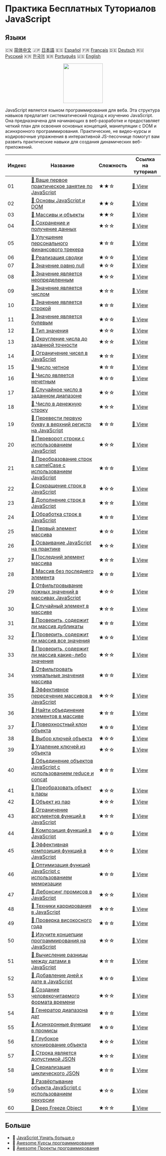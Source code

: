 # Практика Бесплатных Туториалов JavaScript

## Языки

🇨🇳 [简体中文](README_zh.md) 🇯🇵 [日本語](README_ja.md) 🇪🇸 [Español](README_es.md) 🇫🇷 [Français](README_fr.md) 🇩🇪 [Deutsch](README_de.md) 🇷🇺 [Русский](README_ru.md) 🇰🇷 [한국어](README_ko.md) 🇧🇷 [Português](README_pt.md) 🇺🇸 [English](README.md) 

<div align="center">
<img width="128px" src="https://file.labex.io/path/ztG7iIXOkx2u.png">
</div>

JavaScript является языком программирования для веба. Эта структура навыков предлагает систематический подход к изучению JavaScript. Она предназначена для начинающих в веб-разработке и предоставляет четкий план для освоения основных концепций, манипуляции с DOM и асинхронного программирования. Практические, не видео-курсы и кодировочные упражнения в интерактивной JS-песочнице помогут вам развить практические навыки для создания динамических веб-приложений.

|   Индекс | Название                                                                                                                                                                | Сложность   | Ссылка на туториал                                                                                          |
|----------|-------------------------------------------------------------------------------------------------------------------------------------------------------------------------|-------------|-------------------------------------------------------------------------------------------------------------|
|       01 | [📖 Ваше первое практическое занятие по JavaScript](https://labex.io/ru/tutorials/your-first-javascript-lab-92948)                                                      | ★★☆         | [🔗 View](https://labex.io/ru/tutorials/your-first-javascript-lab-92948)                                    |
|       02 | [📖 Основы JavaScript и DOM](https://labex.io/ru/tutorials/javascript-basic-javascript-and-dom-290729)                                                                  | ★★☆         | [🔗 View](https://labex.io/ru/tutorials/javascript-basic-javascript-and-dom-290729)                         |
|       03 | [📖 Массивы и объекты](https://labex.io/ru/tutorials/javascript-arrays-and-objects-290728)                                                                              | ★★☆         | [🔗 View](https://labex.io/ru/tutorials/javascript-arrays-and-objects-290728)                               |
|       04 | [📖 Сохранение и получение данных](https://labex.io/ru/tutorials/javascript-data-storage-and-retrieval-290730)                                                          | ★☆☆         | [🔗 View](https://labex.io/ru/tutorials/javascript-data-storage-and-retrieval-290730)                       |
|       05 | [📖 Улучшение персонального финансового трекера](https://labex.io/ru/tutorials/javascript-enhancing-personal-finance-tracker-290731)                                    | ★☆☆         | [🔗 View](https://labex.io/ru/tutorials/javascript-enhancing-personal-finance-tracker-290731)               |
|       06 | [📖 Реализация сводки](https://labex.io/ru/tutorials/javascript-implementing-the-summary-290732)                                                                        | ★☆☆         | [🔗 View](https://labex.io/ru/tutorials/javascript-implementing-the-summary-290732)                         |
|       07 | [📖 Значение равно null](https://labex.io/ru/tutorials/javascript-value-is-null-28429)                                                                                  | ★☆☆         | [🔗 View](https://labex.io/ru/tutorials/javascript-value-is-null-28429)                                     |
|       08 | [📖 Значение является неопределенным](https://labex.io/ru/tutorials/javascript-value-is-undefined-28447)                                                                | ★☆☆         | [🔗 View](https://labex.io/ru/tutorials/javascript-value-is-undefined-28447)                                |
|       09 | [📖 Значение является числом](https://labex.io/ru/tutorials/javascript-value-is-number-28430)                                                                           | ★☆☆         | [🔗 View](https://labex.io/ru/tutorials/javascript-value-is-number-28430)                                   |
|       10 | [📖 Значение является строкой](https://labex.io/ru/tutorials/javascript-value-is-string-28444)                                                                          | ★☆☆         | [🔗 View](https://labex.io/ru/tutorials/javascript-value-is-string-28444)                                   |
|       11 | [📖 Значение является булевым](https://labex.io/ru/tutorials/javascript-value-is-boolean-28412)                                                                         | ★☆☆         | [🔗 View](https://labex.io/ru/tutorials/javascript-value-is-boolean-28412)                                  |
|       12 | [📖 Тип значения](https://labex.io/ru/tutorials/javascript-type-of-value-28673)                                                                                         | ★☆☆         | [🔗 View](https://labex.io/ru/tutorials/javascript-type-of-value-28673)                                     |
|       13 | [📖 Округление числа до заданной точности](https://labex.io/ru/tutorials/round-number-to-given-precision-28605)                                                         | ★☆☆         | [🔗 View](https://labex.io/ru/tutorials/round-number-to-given-precision-28605)                              |
|       14 | [📖 Ограничение чисел в JavaScript](https://labex.io/ru/tutorials/javascript-clamping-numbers-in-javascript-28196)                                                      | ★☆☆         | [🔗 View](https://labex.io/ru/tutorials/javascript-clamping-numbers-in-javascript-28196)                    |
|       15 | [📖 Число четное](https://labex.io/ru/tutorials/javascript-number-is-even-28419)                                                                                        | ★☆☆         | [🔗 View](https://labex.io/ru/tutorials/javascript-number-is-even-28419)                                    |
|       16 | [📖 Число является нечетным](https://labex.io/ru/tutorials/javascript-number-is-odd-28433)                                                                              | ★☆☆         | [🔗 View](https://labex.io/ru/tutorials/javascript-number-is-odd-28433)                                     |
|       17 | [📖 Случайное число в заданном диапазоне](https://labex.io/ru/tutorials/javascript-random-number-in-range-28574)                                                        | ★☆☆         | [🔗 View](https://labex.io/ru/tutorials/javascript-random-number-in-range-28574)                            |
|       18 | [📖 Число в денежную строку](https://labex.io/ru/tutorials/javascript-number-to-currency-string-28516)                                                                  | ★☆☆         | [🔗 View](https://labex.io/ru/tutorials/javascript-number-to-currency-string-28516)                         |
|       19 | [📖 Перевести первую букву в верхний регистр на JavaScript](https://labex.io/ru/tutorials/javascript-capitalize-first-letter-in-javascript-28188)                       | ★☆☆         | [🔗 View](https://labex.io/ru/tutorials/javascript-capitalize-first-letter-in-javascript-28188)             |
|       20 | [📖 Переворот строки с использованием JavaScript](https://labex.io/ru/tutorials/javascript-reverse-string-with-javascript-28600)                                        | ★☆☆         | [🔗 View](https://labex.io/ru/tutorials/javascript-reverse-string-with-javascript-28600)                    |
|       21 | [📖 Преобразование строк в camelCase с использованием JavaScript](https://labex.io/ru/tutorials/javascript-convert-strings-to-camelcase-with-javascript-28648)          | ★☆☆         | [🔗 View](https://labex.io/ru/tutorials/javascript-convert-strings-to-camelcase-with-javascript-28648)      |
|       22 | [📖 Сокращение строк в JavaScript](https://labex.io/ru/tutorials/javascript-truncating-strings-in-javascript-28671)                                                     | ★☆☆         | [🔗 View](https://labex.io/ru/tutorials/javascript-truncating-strings-in-javascript-28671)                  |
|       23 | [📖 Дополнение строк в JavaScript](https://labex.io/ru/tutorials/javascript-padding-strings-in-javascript-28537)                                                        | ★☆☆         | [🔗 View](https://labex.io/ru/tutorials/javascript-padding-strings-in-javascript-28537)                     |
|       24 | [📖 Обработка строк в JavaScript](https://labex.io/ru/tutorials/javascript-string-manipulation-with-javascript-28590)                                                   | ★☆☆         | [🔗 View](https://labex.io/ru/tutorials/javascript-string-manipulation-with-javascript-28590)               |
|       25 | [📖 Первый элемент массива](https://labex.io/ru/tutorials/javascript-head-of-array-28145)                                                                               | ★☆☆         | [🔗 View](https://labex.io/ru/tutorials/javascript-head-of-array-28145)                                     |
|       26 | [📖 Осваивание JavaScript на практике](https://labex.io/ru/tutorials/javascript-javascript-fundamentals-through-coding-28156)                                           | ★☆☆         | [🔗 View](https://labex.io/ru/tutorials/javascript-javascript-fundamentals-through-coding-28156)            |
|       27 | [📖 Последний элемент массива](https://labex.io/ru/tutorials/javascript-last-array-element-28463)                                                                       | ★☆☆         | [🔗 View](https://labex.io/ru/tutorials/javascript-last-array-element-28463)                                |
|       28 | [📖 Массив без последнего элемента](https://labex.io/ru/tutorials/javascript-array-without-last-element-28163)                                                          | ★☆☆         | [🔗 View](https://labex.io/ru/tutorials/javascript-array-without-last-element-28163)                        |
|       29 | [📖 Отфильтровывание ложных значений в массивах JavaScript](https://labex.io/ru/tutorials/javascript-filtering-falsy-values-in-javascript-arrays-28204)                 | ★☆☆         | [🔗 View](https://labex.io/ru/tutorials/javascript-filtering-falsy-values-in-javascript-arrays-28204)       |
|       30 | [📖 Случайный элемент в массиве](https://labex.io/ru/tutorials/javascript-random-element-in-array-28153)                                                                | ★☆☆         | [🔗 View](https://labex.io/ru/tutorials/javascript-random-element-in-array-28153)                           |
|       31 | [📖 Проверить, содержит ли массив дубликаты](https://labex.io/ru/tutorials/javascript-check-if-array-has-duplicates-28142)                                              | ★☆☆         | [🔗 View](https://labex.io/ru/tutorials/javascript-check-if-array-has-duplicates-28142)                     |
|       32 | [📖 Проверить, содержит ли массив все значения](https://labex.io/ru/tutorials/javascript-check-if-array-includes-all-values-28146)                                      | ★☆☆         | [🔗 View](https://labex.io/ru/tutorials/javascript-check-if-array-includes-all-values-28146)                |
|       33 | [📖 Проверить, содержит ли массив какие-либо значения](https://labex.io/ru/tutorials/javascript-check-if-array-includes-any-values-28147)                               | ★☆☆         | [🔗 View](https://labex.io/ru/tutorials/javascript-check-if-array-includes-any-values-28147)                |
|       34 | [📖 Отфильтровать уникальные значения массива](https://labex.io/ru/tutorials/javascript-filter-unique-array-values-28299)                                               | ★☆☆         | [🔗 View](https://labex.io/ru/tutorials/javascript-filter-unique-array-values-28299)                        |
|       35 | [📖 Эффективное пересечение массивов в JavaScript](https://labex.io/ru/tutorials/javascript-efficient-array-intersection-in-javascript-28148)                           | ★☆☆         | [🔗 View](https://labex.io/ru/tutorials/javascript-efficient-array-intersection-in-javascript-28148)        |
|       36 | [📖 Найти объединение элементов в массиве](https://labex.io/ru/tutorials/javascript-find-union-of-elements-on-an-array-28161)                                           | ★☆☆         | [🔗 View](https://labex.io/ru/tutorials/javascript-find-union-of-elements-on-an-array-28161)                |
|       37 | [📖 Поверхностный клон объекта](https://labex.io/ru/tutorials/javascript-shallow-clone-object-28613)                                                                    | ★☆☆         | [🔗 View](https://labex.io/ru/tutorials/javascript-shallow-clone-object-28613)                              |
|       38 | [📖 Выбор ключей объекта](https://labex.io/ru/tutorials/javascript-pick-object-keys-28544)                                                                              | ★☆☆         | [🔗 View](https://labex.io/ru/tutorials/javascript-pick-object-keys-28544)                                  |
|       39 | [📖 Удаление ключей из объекта](https://labex.io/ru/tutorials/javascript-omit-object-keys-28529)                                                                        | ★☆☆         | [🔗 View](https://labex.io/ru/tutorials/javascript-omit-object-keys-28529)                                  |
|       40 | [📖 Объединение объектов JavaScript с использованием reduce и concat](https://labex.io/ru/tutorials/javascript-merging-javascript-objects-with-reduce-and-concat-28495) | ★☆☆         | [🔗 View](https://labex.io/ru/tutorials/javascript-merging-javascript-objects-with-reduce-and-concat-28495) |
|       41 | [📖 Преобразовать объект в пары](https://labex.io/ru/tutorials/javascript-convert-object-to-pairs-28523)                                                                | ★☆☆         | [🔗 View](https://labex.io/ru/tutorials/javascript-convert-object-to-pairs-28523)                           |
|       42 | [📖 Объект из пар](https://labex.io/ru/tutorials/javascript-object-from-pairs-28519)                                                                                    | ★☆☆         | [🔗 View](https://labex.io/ru/tutorials/javascript-object-from-pairs-28519)                                 |
|       43 | [📖 Ограничение аргументов функций в JavaScript](https://labex.io/ru/tutorials/javascript-limiting-function-arguments-in-javascript-28322)                              | ★☆☆         | [🔗 View](https://labex.io/ru/tutorials/javascript-limiting-function-arguments-in-javascript-28322)         |
|       44 | [📖 Композиция функций в JavaScript](https://labex.io/ru/tutorials/javascript-function-composition-in-javascript-28208)                                                 | ★☆☆         | [🔗 View](https://labex.io/ru/tutorials/javascript-function-composition-in-javascript-28208)                |
|       45 | [📖 Эффективная композиция функций в JavaScript](https://labex.io/ru/tutorials/javascript-composing-functions-efficiently-in-javascript-28546)                          | ★☆☆         | [🔗 View](https://labex.io/ru/tutorials/javascript-composing-functions-efficiently-in-javascript-28546)     |
|       46 | [📖 Оптимизация функций JavaScript с использованием мемоизации](https://labex.io/ru/tutorials/javascript-optimizing-javascript-functions-with-memoization-28494)        | ★☆☆         | [🔗 View](https://labex.io/ru/tutorials/javascript-optimizing-javascript-functions-with-memoization-28494)  |
|       47 | [📖 Дебонсинг промисов в JavaScript](https://labex.io/ru/tutorials/javascript-debouncing-promises-in-javascript-28257)                                                  | ★☆☆         | [🔗 View](https://labex.io/ru/tutorials/javascript-debouncing-promises-in-javascript-28257)                 |
|       48 | [📖 Техники каррирования в JavaScript](https://labex.io/ru/tutorials/javascript-javascript-currying-techniques-28233)                                                   | ★☆☆         | [🔗 View](https://labex.io/ru/tutorials/javascript-javascript-currying-techniques-28233)                    |
|       49 | [📖 Проверка високосного года](https://labex.io/ru/tutorials/javascript-check-for-leap-year-28423)                                                                      | ★☆☆         | [🔗 View](https://labex.io/ru/tutorials/javascript-check-for-leap-year-28423)                               |
|       50 | [📖 Изучите концепции программирования на JavaScript](https://labex.io/ru/tutorials/javascript-explore-javascript-programming-concepts-28247)                           | ★☆☆         | [🔗 View](https://labex.io/ru/tutorials/javascript-explore-javascript-programming-concepts-28247)           |
|       51 | [📖 Вычисление разницы между датами в JavaScript](https://labex.io/ru/tutorials/javascript-calculate-date-difference-in-javascript-28235)                               | ★☆☆         | [🔗 View](https://labex.io/ru/tutorials/javascript-calculate-date-difference-in-javascript-28235)           |
|       52 | [📖 Добавление дней к дате в JavaScript](https://labex.io/ru/tutorials/javascript-add-date-by-days-in-javascript-28123)                                                 | ★☆☆         | [🔗 View](https://labex.io/ru/tutorials/javascript-add-date-by-days-in-javascript-28123)                    |
|       53 | [📖 Создание человекочитаемого формата времени](https://labex.io/ru/tutorials/javascript-create-human-readable-time-formatting-28316)                                   | ★☆☆         | [🔗 View](https://labex.io/ru/tutorials/javascript-create-human-readable-time-formatting-28316)             |
|       54 | [📖 Генератор диапазона дат](https://labex.io/ru/tutorials/javascript-date-range-generator-28248)                                                                       | ★☆☆         | [🔗 View](https://labex.io/ru/tutorials/javascript-date-range-generator-28248)                              |
|       55 | [📖 Асинхронные функции в промисы](https://labex.io/ru/tutorials/javascript-asynchronous-functions-to-promises-28559)                                                   | ★☆☆         | [🔗 View](https://labex.io/ru/tutorials/javascript-asynchronous-functions-to-promises-28559)                |
|       56 | [📖 Глубокое клонирование объекта](https://labex.io/ru/tutorials/javascript-deep-clone-object-28260)                                                                    | ★☆☆         | [🔗 View](https://labex.io/ru/tutorials/javascript-deep-clone-object-28260)                                 |
|       57 | [📖 Строка является допустимой JSON](https://labex.io/ru/tutorials/javascript-string-is-valid-json-28449)                                                               | ★☆☆         | [🔗 View](https://labex.io/ru/tutorials/javascript-string-is-valid-json-28449)                              |
|       58 | [📖 Сериализация циклического JSON](https://labex.io/ru/tutorials/javascript-stringify-circular-json-28629)                                                             | ★☆☆         | [🔗 View](https://labex.io/ru/tutorials/javascript-stringify-circular-json-28629)                           |
|       59 | [📖 Развёртывание объекта JavaScript с использованием рекурсии](https://labex.io/ru/tutorials/javascript-flatten-javascript-object-with-recursion-28312)                | ★☆☆         | [🔗 View](https://labex.io/ru/tutorials/javascript-flatten-javascript-object-with-recursion-28312)          |
|       60 | [📖 Deep Freeze Object](https://labex.io/ru/tutorials/javascript-deep-freeze-object-28263)                                                                              | ★☆☆         | [🔗 View](https://labex.io/ru/tutorials/javascript-deep-freeze-object-28263)                                |

## Больше

- 🔗 [JavaScript Узнать больше о](https://labex.io/ru/skilltrees/javascript)
- 🔗 [Awesome Курсы программирования](https://github.com/labex-labs/awesome-programming-courses)
- 🔗 [Awesome Проекты программирования](https://github.com/labex-labs/awesome-programming-projects)

